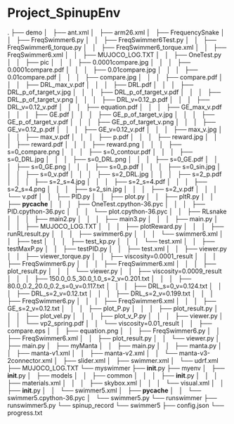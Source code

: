 # Project_SpinupEnv

.
├── demo
│   ├── ant.xml
│   ├── arm26.xml
│   ├── FrequencySnake
│   │   ├── FreqSwimmer6.py
│   │   ├── FreqSwimmer6Test.py
│   │   ├── FreqSwimmer6_torque.py
│   │   ├── FreqSwimmer6_torque.xml
│   │   ├── FreqSwimmer6.xml
│   │   ├── MUJOCO_LOG.TXT
│   │   ├── OneTest.py
│   │   ├── pic
│   │   │   ├── 0.0001compare.jpg
│   │   │   ├── 0.0001compare.pdf
│   │   │   ├── 0.01compare.jpg
│   │   │   ├── 0.01compare.pdf
│   │   │   ├── compare.jpg
│   │   │   ├── compare.pdf
│   │   │   ├── DRL_max_v.pdf
│   │   │   ├── DRL.pdf
│   │   │   ├── DRL_p_of_target_v.jpg
│   │   │   ├── DRL_p_of_target_v.pdf
│   │   │   ├── DRL_p_of_target_v.png
│   │   │   ├── DRL_v=0.12_p.pdf
│   │   │   ├── DRL_v=0.12_v.pdf
│   │   │   ├── equation.pdf
│   │   │   ├── GE_max_v.pdf
│   │   │   ├── GE.pdf
│   │   │   ├── GE_p_of_target_v.jpg
│   │   │   ├── GE_p_of_target_v.pdf
│   │   │   ├── GE_p_of_target_v.png
│   │   │   ├── GE_v=0.12_p.pdf
│   │   │   ├── GE_v=0.12_v.pdf
│   │   │   ├── max_v.jpg
│   │   │   ├── max_v.pdf
│   │   │   ├── p.pdf
│   │   │   ├── reward.jpg
│   │   │   ├── reward.pdf
│   │   │   ├── reward.png
│   │   │   ├── s=0_compare.png
│   │   │   ├── s=0_contour.pdf
│   │   │   ├── s=0_DRL.jpg
│   │   │   ├── s=0_DRL.png
│   │   │   ├── s=0_GE.pdf
│   │   │   ├── s=0_GE.png
│   │   │   ├── s=0_p.pdf
│   │   │   ├── s=0_sin.jpg
│   │   │   ├── s=0_v.pdf
│   │   │   ├── s=2_DRL.jpg
│   │   │   ├── s=2_p.pdf
│   │   │   ├── s=2_s=4.jpg
│   │   │   ├── s=2_s=4.pdf
│   │   │   ├── s=2_s=4.png
│   │   │   ├── s=2_sin.jpg
│   │   │   ├── s=2_v.pdf
│   │   │   └── v.pdf
│   │   ├── PID.py
│   │   ├── plot.py
│   │   ├── pltR.py
│   │   ├── __pycache__
│   │   │   ├── OneTest.cpython-36.pyc
│   │   │   ├── PID.cpython-36.pyc
│   │   │   └── plot.cpython-36.pyc
│   │   ├── RLsnake
│   │   │   ├── main2.py
│   │   │   ├── main3.py
│   │   │   ├── main.py
│   │   │   ├── MUJOCO_LOG.TXT
│   │   │   ├── plotReward.py
│   │   │   ├── runRLresult.py
│   │   │   ├── swimmer6.py
│   │   │   └── swimmer6.xml
│   │   ├── test
│   │   │   ├── test_kp.py
│   │   │   └── test.xml
│   │   ├── testMaxP.py
│   │   ├── testPID.py
│   │   ├── test.xml
│   │   ├── viewer.py
│   │   ├── viewer_torque.py
│   │   ├── viscosity=0.0001_result
│   │   │   ├── FreqSwimmer6.py
│   │   │   ├── FreqSwimmer6.xml
│   │   │   ├── plot_result.py
│   │   │   └── viewer.py
│   │   ├── viscosity=0.0009_result
│   │   │   ├── 150.0_0.5_30.0_1.0_s=2_v=0.201.txt
│   │   │   ├── 80.0_0.2_20.0_0.2_s=0_v=0.117.txt
│   │   │   ├── DRL_s=0_v=0.124.txt
│   │   │   ├── DRL_s=2_v=0.12.txt
│   │   │   ├── DRL_s=2_v=0.199.txt
│   │   │   ├── FreqSwimmer6.py
│   │   │   ├── FreqSwimmer6.xml
│   │   │   ├── GE_s=2_v=0.12.txt
│   │   │   ├── plot_P.py
│   │   │   ├── plot_result.py
│   │   │   ├── plot_vel.py
│   │   │   ├── plot_v_P.py
│   │   │   ├── viewer.py
│   │   │   └── vp2_spring.pdf
│   │   └── viscosity=0.01_result
│   │       ├── compare.eps
│   │       ├── equation.png
│   │       ├── FreqSwimmer6.py
│   │       ├── FreqSwimmer6.xml
│   │       ├── plot_result.py
│   │       └── viewer.py
│   ├── main.py
│   ├── myManta
│   │   ├── main.py
│   │   ├── manta.py
│   │   ├── manta-v1.xml
│   │   ├── manta-v2.xml
│   │   └── manta-v3-2connector.xml
│   ├── slider.xml
│   ├── swimmer.xml
│   └── udrf.xml
├── MUJOCO_LOG.TXT
└── myswimmer
    ├── __init__.py
    ├── myenv
    │   ├── __init__.py
    │   ├── models
    │   │   ├── common
    │   │   │   ├── __init__.py
    │   │   │   ├── materials.xml
    │   │   │   ├── skybox.xml
    │   │   │   └── visual.xml
    │   │   ├── __init__.py
    │   │   └── swimmer5.xml
    │   ├── __pycache__
    │   │   └── swimmer5.cpython-36.pyc
    │   └── swimmer5.py
    └── runswimmer
        ├── runswimmer5.py
        └── spinup_record
            └── swimmer5
                ├── config.json
                └── progress.txt
